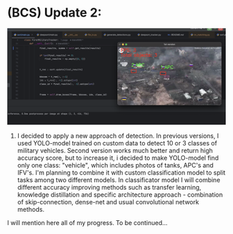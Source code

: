 
# (BCS) Update 2:

![](bcs_images/title.jpg)

1) I decided to apply a new approach of detection. In previous versions, I used YOLO-model trained on custom data to
detect 10 or 3 classes of military vehicles. Second version works much better and return high accuracy score, but to increase it,
i decided to make YOLO-model find only one class: "vehicle", which includes photos of tanks, APC's and IFV's. I'm planning to 
combine it with custom classification model to split tasks among two different models. In classificator model I will combine
different accuracy improving methods such as transfer learning, knowledge distillation and specific architecture approach - 
combination of skip-connection, dense-net and usual convolutional network methods.

I will mention here all of my progress. To be continued... 
